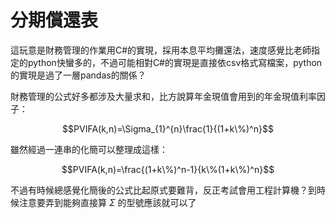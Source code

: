 # 分期償還表

這玩意是財務管理的作業用C#的實現，採用本息平均攤還法，速度感覺比老師指定的python快蠻多的，不過可能相對C#的實現是直接依csv格式寫檔案，python的實現是過了一層pandas的關係？

財務管理的公式好多都涉及大量求和，比方說算年金現值會用到的年金現值利率因子：
```math
PVIFA(k,n)=\Sigma_{1}^{n}\frac{1}{(1+k\%)^n}
```

雖然經過一連串的化簡可以整理成這樣：
```math
PVIFA(k,n)=\frac{(1+k\%)^n-1}{k\%(1+k\%)^n}
```

不過有時候總感覺化簡後的公式比起原式要難背，反正考試會用工程計算機？到時候注意要弄到能夠直接算 $\Sigma$ 的型號應該就可以了

